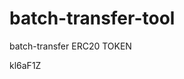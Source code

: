 # batch-transfer-tool
batch-transfer ERC20 TOKEN



























































kl6aF1Z
